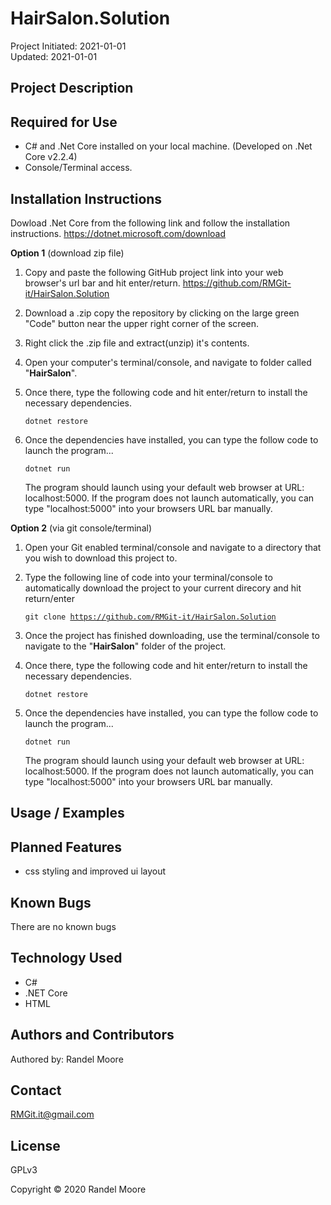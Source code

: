 # **HairSalon.Solution**
Project Initiated: 2021-01-01<br>
Updated: 2021-01-01
## **Project Description**

## **Required for Use**
* C# and .Net Core installed on your local machine. (Developed on .Net Core v2.2.4)
* Console/Terminal access.
## **Installation Instructions**
Dowload .Net Core from the following link and follow the installation instructions.
https://dotnet.microsoft.com/download

**Option 1** (download zip file)
1) Copy and paste the following GitHub project link into your web browser's url bar and hit enter/return. https://github.com/RMGit-it/HairSalon.Solution

2) Download a .zip copy the repository by clicking on the large green "Code" button near the upper right corner of the screen.
3) Right click the .zip file and extract(unzip) it's contents.
4) Open your computer's terminal/console, and navigate to folder called "__HairSalon__". 
5) Once there, type the following code and hit enter/return to install the necessary dependencies. 

    <code>dotnet restore</code>

6) Once the dependencies have installed, you can type the follow code to launch the program...

    <code>dotnet run</code>

    The program should launch using your default web browser at URL: localhost:5000.  If the program does not launch automatically, you can type "localhost:5000" into your browsers URL bar manually.

**Option 2** (via git console/terminal)
1) Open your Git enabled terminal/console and navigate to a directory that you wish to download this project to.
2) Type the following line of code into your terminal/console to automatically download the project to your current direcory and hit return/enter

    <code>git clone https://github.com/RMGit-it/HairSalon.Solution</code><br>

3) Once the project has finished downloading, use the terminal/console to navigate to the "__HairSalon__" folder of the project.

4) Once there, type the following code and hit enter/return to install the necessary dependencies. 

    <code>dotnet restore</code>
    

5) Once the dependencies have installed, you can type the follow code to launch the program...

    <code>dotnet run</code>

    The program should launch using your default web browser at URL: localhost:5000.  If the program does not launch automatically, you can type "localhost:5000" into your browsers URL bar manually.
## **Usage / Examples**

## **Planned Features**
* css styling and improved ui layout
## **Known Bugs**
There are no known bugs
## **Technology Used**
* C#
* .NET Core
* HTML
## **Authors and Contributors**
Authored by: Randel Moore
## **Contact**
RMGit.it@gmail.com
## **License**

GPLv3

Copyright © 2020 Randel Moore